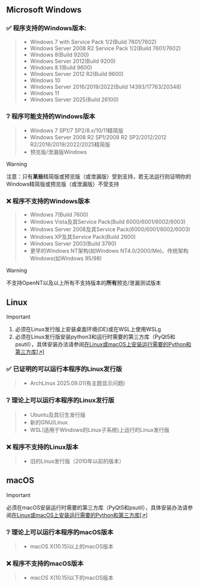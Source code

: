 ## Microsoft Windows
### ✅ 程序支持的Windows版本:  
> - Windows 7 with Service Pack 1/2(Build 7601/7602)
> - Windows Server 2008 R2 Service Pack 1/2(Build 7601/7602)
> - Windows 8(Build 9200)
> - Windows Server 2012(Build 9200)
> - Windows 8.1(Build 9600)
> - Windows Server 2012 R2(Build 9600)
> - Windows 10
> - Windows Server 2016/2019/2022(Build 14393/17763/20348)
> - Windows 11
> - Windows Server 2025(Build 26100)

### ❔ 程序可能支持的Windows版本
> - Windows 7 SP1/7 SP2/8.x/10/11精简版
> - Windows Server 2008 R2 SP1/2008 R2 SP2/2012/2012 R2/2016/2019/2022/2025精简版
> - 预览版/泄漏版Windows

> [!WARNING]
> 注意：只有**某些**精简版或预览版（或泄漏版）受到支持，若无法运行则证明你的Windows精简版或预览版（或泄漏版）不受支持

### ❌ 程序不支持的Windows版本
> - Windows 7(Build 7600)  
> - Windows Vista及其Service Pack(Build 6000/6001/6002/6003)  
> - Windows Server 2008及其Service Pack(6000/6001/6002/6003)  
> - Windows XP及其Service Pack(Build 2600)  
> - Windows Server 2003(Build 3790)  
> - 更早的Windows NT架构(如Windows NT4.0/2000/Me)、传统架构Windows(如Windows 95/98)

> [!WARNING]
> 不支持OpenNT以及以上所有不支持版本的**所有**预览/泄漏测试版本


## Linux
> [!IMPORTANT]
> 1. 必须在Linux发行版上安装桌面环境(DE)或在WSL上使用WSLg
> 2. 必须在Linux发行版安装python3和运行时需要的第三方库（PyQt5和psutil），具体安装办法请参阅[在Linux或macOS上安装运行需要的Python和第三方库[↗]](INSTALL_PYTHON.md)

### ✅ 已证明的可以运行本程序的Linux发行版  
> - ArchLinux 2025.09.01(有主题显示问题)  
### ❔ 理论上可以运行本程序的Linux发行版
> - Ubuntu及其衍生发行版
> - 新的GNU/Linux
> - WSL(适用于Windows的Linux子系统)上运行的Linux发行版


### ❌ 程序不支持的Linux版本
> - 旧的Linux发行版（2010年以前的版本）

## macOS
> [!IMPORTANT]
> 必须在macOS安装运行时需要的第三方库（PyQt5和psutil），具体安装办法请参阅[在Linux或macOS上安装运行需要的Python和第三方库[↗]](INSTALL_PYTHON.md)
### ❔ 理论上可以运行本程序的macOS版本
> - macOS X(10.15)以上的macOS版本

### ❌ 程序不支持的macOS版本
> - macOS X(10.15)以下的macOS版本

